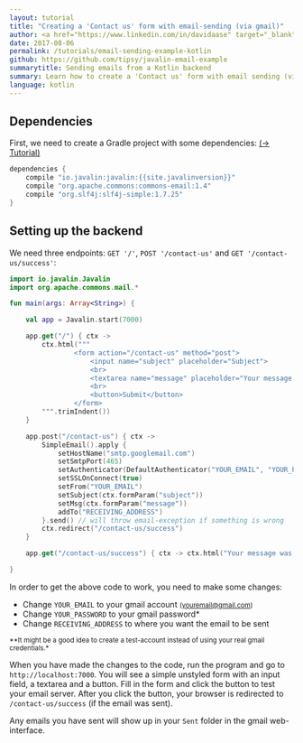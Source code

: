 ```yaml
---
layout: tutorial
title: "Creating a 'Contact us' form with email-sending (via gmail)"
author: <a href="https://www.linkedin.com/in/davidaase" target="_blank">David Åse</a>
date: 2017-08-06
permalink: /tutorials/email-sending-example-kotlin
github: https://github.com/tipsy/javalin-email-example
summarytitle: Sending emails from a Kotlin backend
summary: Learn how to create a 'Contact us' form with email sending (via gmail) with a Kotlin backend
language: kotlin
---
```


## Dependencies

First, we need to create a Gradle project with some dependencies: [(→ Tutorial)](/tutorials/gradle-setup)

~~~java
dependencies {
    compile "io.javalin:javalin:{{site.javalinversion}}"
    compile "org.apache.commons:commons-email:1.4"
    compile "org.slf4j:slf4j-simple:1.7.25"
}
~~~

## Setting up the backend
We need three endpoints: `GET '/'`, `POST '/contact-us'` and `GET '/contact-us/success'`:

```kotlin
import io.javalin.Javalin
import org.apache.commons.mail.*

fun main(args: Array<String>) {

    val app = Javalin.start(7000)

    app.get("/") { ctx ->
        ctx.html("""
                <form action="/contact-us" method="post">
                    <input name="subject" placeholder="Subject">
                    <br>
                    <textarea name="message" placeholder="Your message ..."></textarea>
                    <br>
                    <button>Submit</button>
                </form>
        """.trimIndent())
    }

    app.post("/contact-us") { ctx ->
        SimpleEmail().apply {
            setHostName("smtp.googlemail.com")
            setSmtpPort(465)
            setAuthenticator(DefaultAuthenticator("YOUR_EMAIL", "YOUR_PASSWORD"))
            setSSLOnConnect(true)
            setFrom("YOUR_EMAIL")
            setSubject(ctx.formParam("subject"))
            setMsg(ctx.formParam("message"))
            addTo("RECEIVING_ADDRESS")
        }.send() // will throw email-exception if something is wrong
        ctx.redirect("/contact-us/success")
    }

    app.get("/contact-us/success") { ctx -> ctx.html("Your message was sent") }

}
```

In order to get the above code to work, you need to make some changes:

* Change `YOUR_EMAIL` to your gmail account <small>(youremail@gmail.com)</small>
* Change `YOUR_PASSWORD` to your gmail password*
* Change `RECEIVING_ADDRESS` to where you want the email to be sent

<small>**It might be a good idea to create a test-account instead of using your real gmail credentials.*</small>

When you have made the changes to the code, run the program and go to `http://localhost:7000`.
You will see a simple unstyled form with an input field, a textarea and a button.
Fill in the form and click the button to test your email server. After you click the button, your browser
is redirected to `/contact-us/success` (if the email was sent).

Any emails you have sent will show up in your `Sent` folder in the gmail web-interface.
